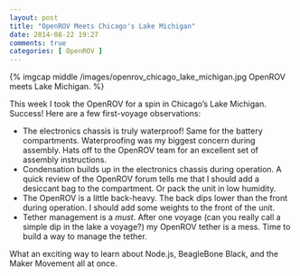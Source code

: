 ```yaml
---
layout: post
title: "OpenROV Meets Chicago's Lake Michigan"
date: 2014-08-22 19:27
comments: true
categories: [ OpenROV ]
---
```

{% imgcap middle /images/openrov_chicago_lake_michigan.jpg OpenROV meets Lake Michigan. %}

This week I took the OpenROV for a spin in Chicago’s Lake Michigan. Success! Here are a few first-voyage observations:
<!--more-->
* The electronics chassis is truly waterproof! Same for the battery compartments. Waterproofing was my biggest concern during assembly. Hats off to the OpenROV team for an excellent set of assembly instructions.
* Condensation builds up in the electronics chassis during operation. A quick review of the OpenROV forum tells me that I should add a desiccant bag to the compartment. Or pack the unit in low humidity.
* The OpenROV is a little back-heavy. The back dips lower than the front during operation. I should add some weights to the front of the unit.
* Tether management is a _must_. After one voyage (can you really call a
simple dip in the lake a voyage?) my OpenROV tether is a mess. Time to
build a way to manage the tether.

What an exciting way to learn about Node.js, BeagleBone Black, and the Maker Movement all at once.

